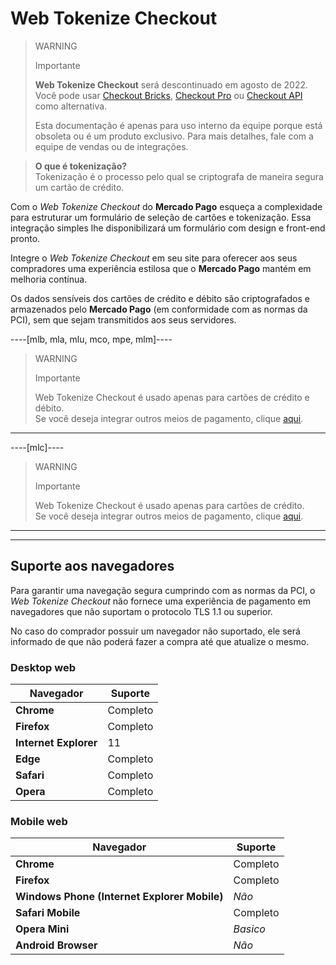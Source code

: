 # Web Tokenize Checkout

> WARNING
>
> Importante
>
> **Web Tokenize Checkout** será descontinuado em agosto de 2022.
> <br>
> Você pode usar [Checkout Bricks](/developers/es/docs/checkout-bricks/how-tos/how-to-migrate), [Checkout Pro](https://www.mercadopago[FAKER][URL][DOMAIN]/developers/es/guides/online-payments/checkout-pro/introduction) ou [Checkout API](https://www.mercadopago[FAKER][URL][DOMAIN]/developers/es/guides/online-payments/checkout-api/introduction) como alternativa.
>
> Esta documentação é apenas para uso interno da equipe porque está obsoleta ou é um produto exclusivo. Para mais detalhes, fale com a equipe de vendas ou de integrações.

> **O que é tokenização?**
> <br>
> Tokenização é o processo pelo qual se criptografa de maneira segura um cartão de crédito.

Com o *Web Tokenize Checkout* do **Mercado Pago** esqueça a complexidade para estruturar um formulário de seleção de cartões e tokenização. Essa integração simples lhe disponibilizará um formulário com design e front-end pronto.

Integre o  *Web Tokenize Checkout* em seu site para oferecer aos seus compradores uma experiência estilosa que o **Mercado Pago** mantém em melhoria contínua.

Os dados sensíveis dos cartões de crédito e débito são criptografados e armazenados pelo **Mercado Pago** (em conformidade com as normas da PCI), sem que sejam transmitidos aos seus servidores.

----[mlb, mla, mlu, mco, mpe, mlm]----

> WARNING
>
> Importante
> 
> Web Tokenize Checkout é usado apenas para cartões de crédito e débito.
> <br>
> Se você deseja integrar outros meios de pagamento, clique [aqui](https://dev.mercadopago[FAKER][URL][DOMAIN]/developers/pt/guides/online-payments/checkout-api/other-payment-ways).

------------

----[mlc]----

> WARNING
>
> Importante
> 
> Web Tokenize Checkout é usado apenas para cartões de crédito.
> <br>
> Se você deseja integrar outros meios de pagamento, clique [aqui](https://dev.mercadopago[FAKER][URL][DOMAIN]/developers/pt/guides/online-payments/checkout-api/other-payment-ways).

------------

---

## Suporte aos navegadores

Para garantir uma navegação segura cumprindo com as normas da PCI, o *Web Tokenize Checkout* não fornece uma experiência de pagamento em navegadores que não suportam o protocolo TLS 1.1 ou superior.

No caso do comprador possuir um navegador não suportado, ele será informado de que não poderá fazer a compra até que atualize o mesmo.

### Desktop web

| Navegador | Suporte |
| --- | --- |
| **Chrome** | Completo |
| **Firefox** | Completo |
| **Internet Explorer** | 11 |
| **Edge** | Completo |
| **Safari** | Completo |
| **Opera** | Completo |

### Mobile web

| Navegador | Suporte |
| --- | --- |
| **Chrome** | Completo |
| **Firefox** | Completo |
| **Windows Phone (Internet Explorer Mobile)** | _Não_ |
| **Safari Mobile** | Completo |
| **Opera Mini** | _Basico_ |
| **Android Browser** | _Não_ |
